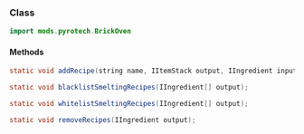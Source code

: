 
### Class

```java
import mods.pyrotech.BrickOven
```

#### Methods

```java
static void addRecipe(string name, IItemStack output, IIngredient input);
```


```java
static void blacklistSmeltingRecipes(IIngredient[] output);
```


```java
static void whitelistSmeltingRecipes(IIngredient[] output);
```


```java
static void removeRecipes(IIngredient output);
```

